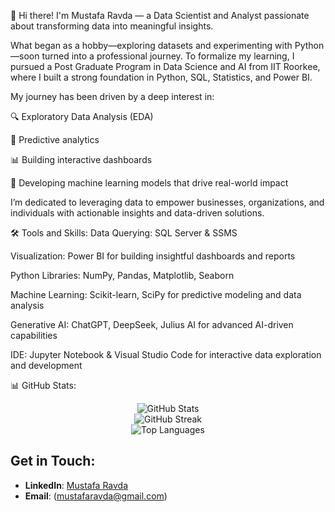 👋 Hi there! I'm Mustafa Ravda — a Data Scientist and Analyst passionate about transforming data into meaningful insights.

What began as a hobby—exploring datasets and experimenting with Python—soon turned into a professional journey. To formalize my learning, I pursued a Post Graduate Program in Data Science and AI from IIT Roorkee, where I built a strong foundation in Python, SQL, Statistics, and Power BI.

My journey has been driven by a deep interest in:

🔍 Exploratory Data Analysis (EDA)

🔮 Predictive analytics

📊 Building interactive dashboards

🤖 Developing machine learning models that drive real-world impact

I’m dedicated to leveraging data to empower businesses, organizations, and individuals with actionable insights and data-driven solutions.

🛠 Tools and Skills:
Data Querying: SQL Server & SSMS

Visualization: Power BI for building insightful dashboards and reports

Python Libraries: NumPy, Pandas, Matplotlib, Seaborn

Machine Learning: Scikit-learn, SciPy for predictive modeling and data analysis

Generative AI: ChatGPT, DeepSeek, Julius AI for advanced AI-driven capabilities

IDE: Jupyter Notebook & Visual Studio Code for interactive data exploration and development

📊 GitHub Stats:
<p align="center"> <img src="https://github-readme-stats.vercel.app/api?username=Raza94-git&show_icons=true&theme=github_dark" alt="GitHub Stats" /> <br /> <img src="https://github-readme-streak-stats.herokuapp.com/?user=Raza94-git&theme=github-dark" alt="GitHub Streak" /> <br /> <img src="https://github-readme-stats.vercel.app/api/top-langs/?username=Raza94-git&layout=compact&theme=github_dark" alt="Top Languages" /> </p>

## Get in Touch:
- **LinkedIn**: [Mustafa Ravda](https://www.linkedin.com/in/mustafa-ravda-b84169ba/)
- **Email**: (mustafaravda@gmail.com)
